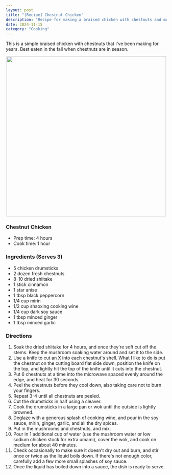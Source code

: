 ```yaml
---
layout: post
title: "[Recipe] Chestnut Chicken"
description: "Recipe for making a braised chicken with chestnuts and mushrooms"
date: 2024-11-15
category: "Cooking"
---
```


This is a simple braised chicken with chestnuts that I've been making for years. Best eaten in the fall when chestnuts are in season.

<!-- more -->

<p align="center">
  <img height="500" src="https://yangdanny97.github.io/misc/cooking/chestnut-chicken.png">
</p>

### Chestnut Chicken
- Prep time: 4 hours
- Cook time: 1 hour

### Ingredients (Serves 3)
- 5 chicken drumsticks
- 2 dozen fresh chestnuts
- 8-10 dried shiitake
- 1 stick cinnamon
- 1 star anise
- 1 tbsp black peppercorn
- 1/4 cup mirin
- 1/2 cup shaoxing cooking wine
- 1/4 cup dark soy sauce
- 1 tbsp minced ginger
- 1 tbsp minced garlic

### Directions
1. Soak the dried shiitake for 4 hours, and once they're soft cut off the stems. Keep the mushroom soaking water around and set it to the side.
2. Use a knife to cut an X into each chestnut's shell. What I like to do is put the chestnut on the cutting board flat side down, position the knife on the top, and lightly hit the top of the knife until it cuts into the chestnut.
3. Put 6 chestnuts at a time into the microwave spaced evenly around the edge, and heat for 30 seconds.
4. Peel the chestnuts before they cool down, also taking care not to burn your fingers.
5. Repeat 3-4 until all chestnuts are peeled.
6. Cut the drumsticks in half using a cleaver.
7. Cook the drumsticks in a large pan or wok until the outside is lightly browned.
8. Deglaze with a generous splash of cooking wine, and pour in the soy sauce, mirin, ginger, garlic, and all the dry spices.
9. Put in the mushrooms and chestnuts, and mix.
10. Pour in 1 additional cup of water (use the mushroom water or low sodium chicken stock for extra umami), cover the wok, and cook on medium for about 40 minutes.
11. Check occasionally to make sure it doesn't dry out and burn, and stir once or twice as the liquid boils down. If there's not enough color, carefully add a few more small splashes of soy sauce.
12. Once the liquid has boiled down into a sauce, the dish is ready to serve.


